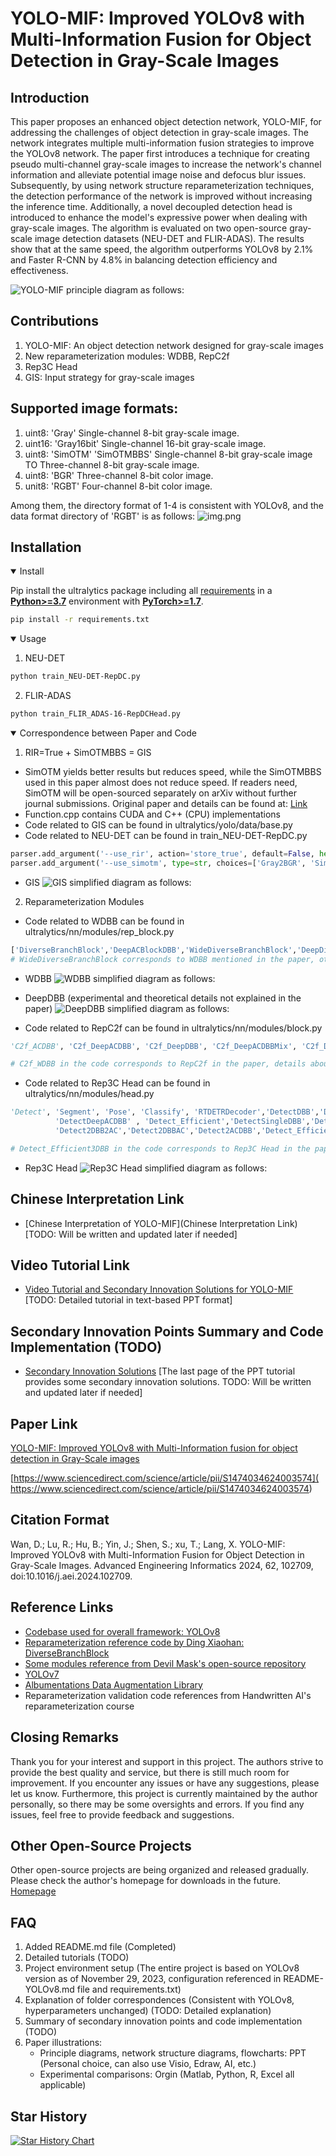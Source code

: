 # YOLO-MIF: Improved YOLOv8 with Multi-Information Fusion for Object Detection in Gray-Scale Images

## Introduction
This paper proposes an enhanced object detection network, YOLO-MIF, for addressing the challenges of object detection in gray-scale images. The network integrates multiple multi-information fusion strategies to improve the YOLOv8 network. The paper first introduces a technique for creating pseudo multi-channel gray-scale images to increase the network's channel information and alleviate potential image noise and defocus blur issues. Subsequently, by using network structure reparameterization techniques, the detection performance of the network is improved without increasing the inference time. Additionally, a novel decoupled detection head is introduced to enhance the model's expressive power when dealing with gray-scale images. The algorithm is evaluated on two open-source gray-scale image detection datasets (NEU-DET and FLIR-ADAS). The results show that at the same speed, the algorithm outperforms YOLOv8 by 2.1% and Faster R-CNN by 4.8% in balancing detection efficiency and effectiveness.

![YOLO-MIF principle diagram as follows:](PaperImages/YOLO-MIF.png)

## Contributions
1. YOLO-MIF: An object detection network designed for gray-scale images
2. New reparameterization modules: WDBB, RepC2f
3. Rep3C Head
4. GIS: Input strategy for gray-scale images

## Supported image formats:
1. uint8: 'Gray'  Single-channel 8-bit gray-scale image.
2. uint16: 'Gray16bit' Single-channel 16-bit gray-scale image.
3. uint8: 'SimOTM' 'SimOTMBBS'   Single-channel 8-bit gray-scale image TO Three-channel 8-bit gray-scale image.
4. uint8: 'BGR'  Three-channel 8-bit color image.
5. unit8: 'RGBT' Four-channel 8-bit color image.

Among them, the directory format of 1-4 is consistent with YOLOv8, and the data format directory of 'RGBT' is as follows:
![img.png](img.png)


## Installation
<details open>
<summary>Install</summary>

Pip install the ultralytics package including all [requirements](https://github.com/ultralytics/ultralytics/blob/main/requirements.txt) in a [**Python>=3.7**](https://www.python.org/) environment with [**PyTorch>=1.7**](https://pytorch.org/get-started/locally/).

```bash
pip install -r requirements.txt
```

</details>


<details open>
<summary>Usage</summary>

1. NEU-DET 
```bash
python train_NEU-DET-RepDC.py 

```

2. FLIR-ADAS
```bash
python train_FLIR_ADAS-16-RepDCHead.py

```

</details>

<details open>
<summary>Correspondence between Paper and Code</summary>

1. RIR=True + SimOTMBBS = GIS
- SimOTM yields better results but reduces speed, while the SimOTMBBS used in this paper almost does not reduce speed. If readers need, SimOTM will be open-sourced separately on arXiv without further journal submissions. Original paper and details can be found at: [Link](https://www.researchgate.net/publication/372944004_Otm-Fusion_An_Image_Preprocessing_Method_for_Object_Detection_in_Grayscale_Image)
- Function.cpp contains CUDA and C++ (CPU) implementations
- Code related to GIS can be found in ultralytics/yolo/data/base.py
- Code related to NEU-DET can be found in train_NEU-DET-RepDC.py

```python
parser.add_argument('--use_rir', action='store_true', default=False, help='RIR: random_interpolation_resize ')
parser.add_argument('--use_simotm', type=str, choices=['Gray2BGR', 'SimOTM', 'SimOTMBBS','Gray'], default='SimOTMBBS', help='simotm')
```
- GIS 
![GIS simplified diagram as follows:](PaperImages/GIS.png)

2. Reparameterization Modules

- Code related to WDBB can be found in ultralytics/nn/modules/rep_block.py
```python
['DiverseBranchBlock','DeepACBlockDBB','WideDiverseBranchBlock','DeepDiverseBranchBlock','ACBlockDBB','ACBlock']
# WideDiverseBranchBlock corresponds to WDBB mentioned in the paper, other modules need further experimentation and verification
```
- WDBB 
![WDBB simplified diagram as follows:](PaperImages/WDBB.png)

- DeepDBB (experimental and theoretical details not explained in the paper)
![DeepDBB simplified diagram as follows:](PaperImages/DeepDBB.png)


- Code related to RepC2f can be found in ultralytics/nn/modules/block.py
```python
'C2f_ACDBB', 'C2f_DeepACDBB', 'C2f_DeepDBB', 'C2f_DeepACDBBMix', 'C2f_DBB', 'C2f_ACNET', 'C2f_WDBB'

# C2f_WDBB in the code corresponds to RepC2f in the paper, details about C2f_DeepDBB will be used in the next paper. Others need further experimentation and verification
```

- Code related to Rep3C Head can be found in ultralytics/nn/modules/head.py
```python
'Detect', 'Segment', 'Pose', 'Classify', 'RTDETRDecoder','DetectDBB','DetectACDBB','DetectAC','DetectDeepDBB',\
          'DetectDeepACDBB' , 'Detect_Efficient','DetectSingleDBB','Detect2AC2DBB',\
          'Detect2DBB2AC','Detect2DBBAC','Detect2ACDBB','Detect_Efficient3DBB','Detect_Efficient3DBBR'

# Detect_Efficient3DBB in the code corresponds to Rep3C Head in the paper, some modules have been validated effectively but not included in the paper yet. Others need further experimentation and verification
```
- Rep3C Head 
![Rep3C Head simplified diagram as follows:](PaperImages/Rep3CHead.png)

</details>
  

## Chinese Interpretation Link
- [Chinese Interpretation of YOLO-MIF](Chinese Interpretation Link) [TODO: Will be written and updated later if needed]

## Video Tutorial Link
- [Video Tutorial and Secondary Innovation Solutions for YOLO-MIF]() [TODO: Detailed tutorial in text-based PPT format]

## Secondary Innovation Points Summary and Code Implementation (TODO)
- [Secondary Innovation Solutions]() [The last page of the PPT tutorial provides some secondary innovation solutions. TODO: Will be written and updated later if needed]

## Paper Link
[YOLO-MIF: Improved YOLOv8 with Multi-Information fusion for object detection in Gray-Scale images]( https://www.sciencedirect.com/science/article/pii/S1474034624003574)

[https://www.sciencedirect.com/science/article/pii/S1474034624003574]( https://www.sciencedirect.com/science/article/pii/S1474034624003574)

## Citation Format
Wan, D.; Lu, R.; Hu, B.; Yin, J.; Shen, S.; xu, T.; Lang, X. YOLO-MIF: Improved YOLOv8 with Multi-Information Fusion for Object Detection in Gray-Scale Images. Advanced Engineering Informatics 2024, 62, 102709, doi:10.1016/j.aei.2024.102709.


## Reference Links
- [Codebase used for overall framework: YOLOv8](https://github.com/ultralytics/ultralytics)
- [Reparameterization reference code by Ding Xiaohan: DiverseBranchBlock](https://github.com/DingXiaoH/DiverseBranchBlock)
- [Some modules reference from Devil Mask's open-source repository](https://github.com/z1069614715/objectdetection_script)
- [YOLOv7](https://github.com/WongKinYiu/yolov7)
- [Albumentations Data Augmentation Library](https://github.com/albumentations-team/albumentations)
- Reparameterization validation code references from Handwritten AI's reparameterization course

## Closing Remarks
Thank you for your interest and support in this project. The authors strive to provide the best quality and service, but there is still much room for improvement. If you encounter any issues or have any suggestions, please let us know.
Furthermore, this project is currently maintained by the author personally, so there may be some oversights and errors. If you find any issues, feel free to provide feedback and suggestions.

## Other Open-Source Projects
Other open-source projects are being organized and released gradually. Please check the author's homepage for downloads in the future.
[Homepage](https://github.com/wandahangFY)

## FAQ
1. Added README.md file (Completed)
2. Detailed tutorials (TODO)
3. Project environment setup (The entire project is based on YOLOv8 version as of November 29, 2023, configuration referenced in README-YOLOv8.md file and requirements.txt)
4. Explanation of folder correspondences (Consistent with YOLOv8, hyperparameters unchanged) (TODO: Detailed explanation)
5. Summary of secondary innovation points and code implementation (TODO)
6. Paper illustrations:
   - Principle diagrams, network structure diagrams, flowcharts: PPT (Personal choice, can also use Visio, Edraw, AI, etc.)
   - Experimental comparisons: Orgin (Matlab, Python, R, Excel all applicable)

## Star History

[![Star History Chart](https://api.star-history.com/svg?repos=wandahangFY/YOLO-MIF&type=Date)](https://star-history.com/#wandahangFY/YOLO-MIF&Date)
